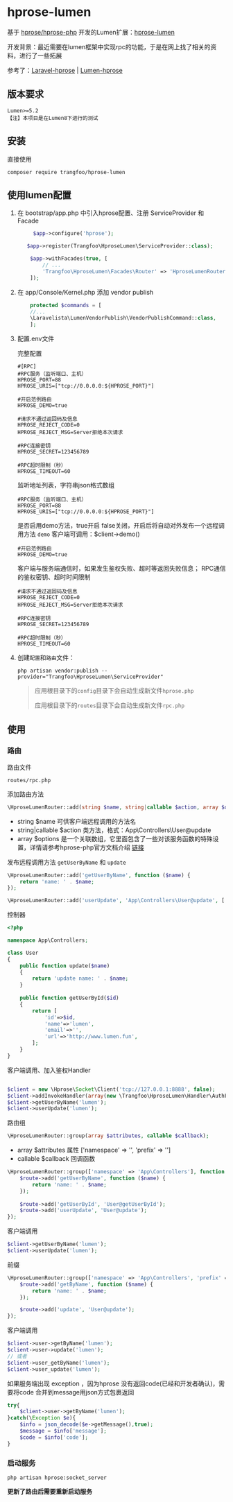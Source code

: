 # hprose-lumen

基于 [hprose/hprose-php](https://github.com/hprose/hprose-php/wiki) 开发的Lumen扩展：[hprose-lumen](https://github.com/trangfoo/hprose-lumen)

开发背景：最近需要在lumen框架中实现rpc的功能，于是在网上找了相关的资料，进行了一些拓展

参考了：[Laravel-hprose](https://github.com/zhuqipeng/laravel-hprose) | [Lumen-hprose](https://github.com/lumening/lumen-hprose)

## 版本要求

```
Lumen>=5.2
【注】本项目是在Lumen8下进行的测试
```

## 安装

直接使用
```shell
composer require trangfoo/hprose-lumen
```

## 使用**lumen**配置
1. 在 bootstrap/app.php 中引入hprose配置、注册 ServiceProvider 和 Facade
   ```php
        $app->configure('hprose');
   ```
    ```php
       $app->register(Trangfoo\HproseLumen\ServiceProvider::class);
    ```
    ```php
        $app->withFacades(true, [
            // ...
            'Trangfoo\HproseLumen\Facades\Router' => 'HproseLumenRouter',
        ]);
    ```
2. 在 app/Console/Kernel.php 添加 vendor publish
    ```php
        protected $commands = [
        //...
        \Laravelista\LumenVendorPublish\VendorPublishCommand::class,
        ];
    ```

3. 配置.env文件
   
   完整配置
   ```
   #[RPC]
   #RPC服务（监听端口、主机）
   HPROSE_PORT=88
   HPROSE_URIS=["tcp://0.0.0.0:${HPROSE_PORT}"]
   
   #开启范例路由
   HPROSE_DEMO=true
   
   #请求不通过返回码及信息
   HPROSE_REJECT_CODE=0
   HPROSE_REJECT_MSG=Server拒绝本次请求
   
   #RPC连接密钥
   HPROSE_SECRET=123456789
   
   #RPC超时限制（秒）
   HPROSE_TIMEOUT=60
   ```

   监听地址列表，字符串json格式数组
    ```
    #RPC服务（监听端口、主机）
    HPROSE_PORT=88
    HPROSE_URIS=["tcp://0.0.0.0:${HPROSE_PORT}"]
    ```

   是否启用demo方法，true开启 false关闭，开启后将自动对外发布一个远程调用方法 `demo`
   客户端可调用：$client->demo()
    ```
    #开启范例路由
    HPROSE_DEMO=true
    ```

   客户端与服务端通信时，如果发生鉴权失败、超时等返回失败信息；
   RPC通信的鉴权密钥、超时时间限制
   ```
   #请求不通过返回码及信息
   HPROSE_REJECT_CODE=0
   HPROSE_REJECT_MSG=Server拒绝本次请求

   #RPC连接密钥
   HPROSE_SECRET=123456789

   #RPC超时限制（秒）
   HPROSE_TIMEOUT=60
   ```


4. 创建`配置`和`路由`文件：
    ```shell
    php artisan vendor:publish --provider="Trangfoo\HproseLumen\ServiceProvider"
    ```
   >应用根目录下的`config`目录下会自动生成新文件`hprose.php`
   >
   >应用根目录下的`routes`目录下会自动生成新文件`rpc.php`

## 使用

### 路由

路由文件
```
routes/rpc.php
```

添加路由方法
```php
\HproseLumenRouter::add(string $name, string|callable $action, array $options = []);
```
- string $name 可供客户端远程调用的方法名
- string|callable $action 类方法，格式：App\Controllers\User@update
- array $options 是一个关联数组，它里面包含了一些对该服务函数的特殊设置，详情请参考hprose-php官方文档介绍 [链接](https://github.com/hprose/hprose-php/wiki/06-Hprose-%E6%9C%8D%E5%8A%A1%E5%99%A8#addfunction-%E6%96%B9%E6%B3%95)

发布远程调用方法 `getUserByName` 和 `update`
```php
\HproseLumenRouter::add('getUserByName', function ($name) {
    return 'name: ' . $name;
});

\HproseLumenRouter::add('userUpdate', 'App\Controllers\User@update', ['model' => \Hprose\ResultMode::Normal]);
```

控制器
```php
<?php

namespace App\Controllers;

class User
{
    public function update($name)
    {
        return 'update name: ' . $name;
    }
    
    public function getUserById($id)
    {
        return [
            'id'=>$id,
            'name'=>'lumen',
            'email'=>'',
            'url'=>'http://www.lumen.fun',
        ];
    }
}
```

客户端调用、加入鉴权Handler
```php

$client = new \Hprose\Socket\Client('tcp://127.0.0.1:8888', false);
$client->addInvokeHandler(array(new \Trangfoo\HproseLumen\Handler\AuthFilter(), 'inputInvokeHandler'));  //添加鉴权InvokeHandler
$client->getUserByName('lumen');
$client->userUpdate('lumen');
```

路由组
```php
\HproseLumenRouter::group(array $attributes, callable $callback);
```
- array $attributes 属性 ['namespace' => '', 'prefix' => '']
- callable $callback 回调函数

```php
\HproseLumenRouter::group(['namespace' => 'App\Controllers'], function ($route) {
    $route->add('getUserByName', function ($name) {
        return 'name: ' . $name;
    });
    
    $route->add('getUserById', 'User@getUserById');
    $route->add('userUpdate', 'User@update');
});
```
客户端调用
```php
$client->getUserByName('lumen');
$client->userUpdate('lumen');
```

前缀
```php
\HproseLumenRouter::group(['namespace' => 'App\Controllers', 'prefix' => 'user'], function ($route) {
    $route->add('getByName', function ($name) {
        return 'name: ' . $name;
    });

    $route->add('update', 'User@update');
});
```
客户端调用
```php
$client->user->getByName('lumen');
$client->user->update('lumen');
// 或者
$client->user_getByName('lumen');
$client->user_update('lumen');
```

如果服务端出现 exception ，因为hprose 没有返回code(已经和开发者确认)，需要将code 合并到message用json方式包裹返回
```php
try{
    $client->user->getByName('lumen');
}catch(\Exception $e){
    $info = json_decode($e->getMessage(),true);
    $message = $info['message'];
    $code = $info['code'];
}

```

### 启动服务

```shell
php artisan hprose:socket_server
```
**更新了路由后需要重新启动服务**


